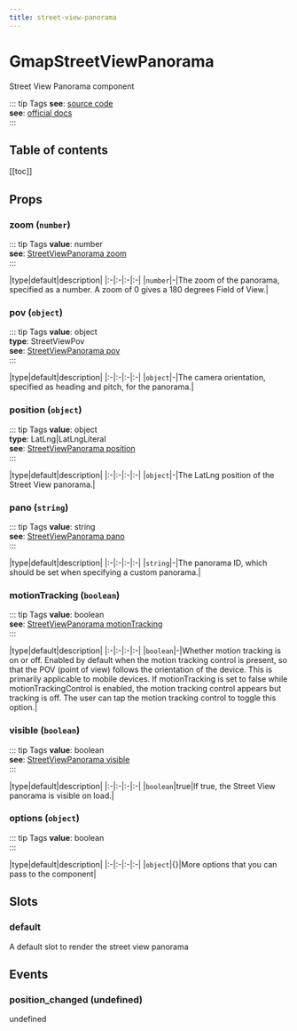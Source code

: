 ```yaml
---
title: street-view-panorama
---
```

# GmapStreetViewPanorama
Street View Panorama component

::: tip Tags
**see**: [source code](/guide/street-view-panorama.html#source-code)<br />**see**: [official docs](https://developers.google.com/maps/documentation/javascript/reference/street-view?hl=es#StreetViewPanorama)<br />
:::

## Table of contents
[[toc]]

## Props

### zoom (`number`)
::: tip Tags
**value**: number<br />**see**: [StreetViewPanorama zoom](https://developers.google.com/maps/documentation/javascript/reference/street-view?hl=es#StreetViewPanoramaOptions.zoom)<br />
:::


|type|default|description|
|:-|:-|:-|:-|
|`number`|-|The zoom of the panorama, specified as a number. A zoom of 0 gives a 180 degrees Field of View.|
### pov (`object`)
::: tip Tags
**value**: object<br />**type**: StreetViewPov<br />**see**: [StreetViewPanorama pov](https://developers.google.com/maps/documentation/javascript/reference/street-view?hl=es#StreetViewPanoramaOptions.pov)<br />
:::


|type|default|description|
|:-|:-|:-|:-|
|`object`|-|The camera orientation, specified as heading and pitch, for the panorama.|
### position (`object`)
::: tip Tags
**value**: object<br />**type**: LatLng|LatLngLiteral<br />**see**: [StreetViewPanorama position](https://developers.google.com/maps/documentation/javascript/reference/street-view?hl=es#StreetViewPanoramaOptions.position)<br />
:::


|type|default|description|
|:-|:-|:-|:-|
|`object`|-|The LatLng position of the Street View panorama.|
### pano (`string`)
::: tip Tags
**value**: string<br />**see**: [StreetViewPanorama pano](https://developers.google.com/maps/documentation/javascript/reference/street-view?hl=es#StreetViewPanoramaOptions.pano)<br />
:::


|type|default|description|
|:-|:-|:-|:-|
|`string`|-|The panorama ID, which should be set when specifying a custom panorama.|
### motionTracking (`boolean`)
::: tip Tags
**value**: boolean<br />**see**: [StreetViewPanorama motionTracking](https://developers.google.com/maps/documentation/javascript/reference/street-view?hl=es#StreetViewPanoramaOptions.motionTracking)<br />
:::


|type|default|description|
|:-|:-|:-|:-|
|`boolean`|-|Whether motion tracking is on or off. Enabled by default when the motion tracking control is present, so that the POV (point of view) follows the orientation of the device. This is primarily applicable to mobile devices. If motionTracking is set to false while motionTrackingControl is enabled, the motion tracking control appears but tracking is off. The user can tap the motion tracking control to toggle this option.|
### visible (`boolean`)
::: tip Tags
**value**: boolean<br />**see**: [StreetViewPanorama visible](https://developers.google.com/maps/documentation/javascript/reference/street-view?hl=es#StreetViewPanoramaOptions.visible)<br />
:::


|type|default|description|
|:-|:-|:-|:-|
|`boolean`|true|If true, the Street View panorama is visible on load.|
### options (`object`)
::: tip Tags
**value**: boolean<br />
:::


|type|default|description|
|:-|:-|:-|:-|
|`object`|{}|More options that you can pass to the component|


## Slots

### default
A default slot to render the street view panorama


## Events

### position_changed (undefined)

undefined


